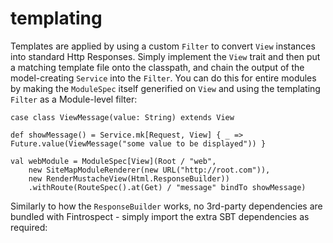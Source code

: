 # templating
Templates are applied by using a custom ```Filter``` to convert ```View``` instances into standard Http Responses. Simply implement the 
```View``` trait and then put a matching template file onto the classpath, and chain the output of the model-creating ```Service``` into 
the ```Filter```. You can do this for entire modules by making the ```ModuleSpec``` itself generified on ```View``` and using the 
templating ```Filter``` as a Module-level filter:

```
case class ViewMessage(value: String) extends View

def showMessage() = Service.mk[Request, View] { _ => Future.value(ViewMessage("some value to be displayed")) }

val webModule = ModuleSpec[View](Root / "web",
    new SiteMapModuleRenderer(new URL("http://root.com")),
    new RenderMustacheView(Html.ResponseBuilder))
    .withRoute(RouteSpec().at(Get) / "message" bindTo showMessage)
```

Similarly to how the ```ResponseBuilder``` works, no 3rd-party dependencies are bundled with Fintrospect - simply import the extra SBT dependencies 
as required:

